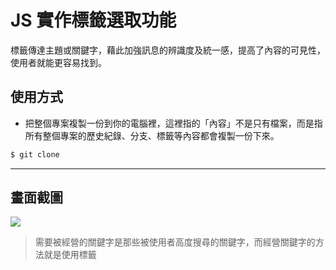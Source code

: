 # JS 實作標籤選取功能

標籤傳達主題或關鍵字，藉此加強訊息的辨識度及統一感，提高了內容的可見性，使用者就能更容易找到。

## 使用方式
- 把整個專案複製一份到你的電腦裡，這裡指的「內容」不是只有檔案，而是指所有整個專案的歷史紀錄、分支、標籤等內容都會複製一份下來。
```sh
$ git clone
```

----

## 畫面截圖
![](https://i.imgur.com/FhSpx0X.gif)
> 需要被經營的關鍵字是那些被使用者高度搜尋的關鍵字，而經營關鍵字的方法就是使用標籤

